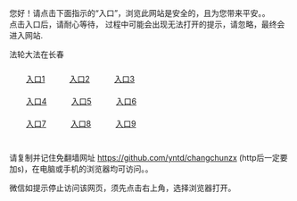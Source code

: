 您好！请点击下面指示的“入口”，浏览此网站是安全的，且为您带来平安。。 <br/>
点击入口后，请耐心等待， 过程中可能会出现无法打开的提示，请忽略，最终会进入网站. </br>

法轮大法在长春<br/>
<div style="padding:10px"><a style="margin:20px" target="_blank" href="https://dd0k3dz1fgfz5.cloudfront.net/2Qpsp?iinhr" id="ccLink1" rel="nofollow">入口1</a> <a target="_blank" style="margin:20px" href="https://dd4b9gxkd3ss1.cloudfront.net/2Qpsp?skjufdc" id="ccLink2" rel="nofollow">入口2</a> <a style="margin:20px" target="_blank" href="https://d2jyykakyb3jpz.cloudfront.net/2Qpsp?xuzzzw" id="ccLink3" rel="nofollow">入口3</a></div>

<div style="padding:10px" ><a style="margin:20px" target="_blank" href="https://dd0k3dz1fgfz5.cloudfront.net/2Qpsp?iinhr" id="ccLink4" rel="nofollow">入口4</a> <a style="margin:20px" href="https://dd4b9gxkd3ss1.cloudfront.net/2Qpsp?skjufdc" target="_blank" id="ccLink5" rel="nofollow">入口5</a> <a style="margin:20px" href="https://d2jyykakyb3jpz.cloudfront.net/2Qpsp?xuzzzw" target="_blank" id="ccLink6" rel="nofollow">入口6</a></div>

<div style="padding:10px"><a style="margin:20px" target="_blank" href="https://dd0k3dz1fgfz5.cloudfront.net/2Qpsp?iinhr" id="ccLink7" rel="nofollow">入口7</a> <a style="margin:20px" href="https://dd4b9gxkd3ss1.cloudfront.net/2Qpsp?skjufdc" target="_blank" id="ccLink8" rel="nofollow">入口8</a> <a style="margin:20px" target="_blank" href="https://d2jyykakyb3jpz.cloudfront.net/2Qpsp?xuzzzw" id="ccLink9" rel="nofollow">入口9</a></div>

<br/>



请复制并记住免翻墙网址 https://github.com/yntd/changchunzx (http后一定要加s)，在电脑或手机的浏览器均可访问。。<br/>

微信如提示停止访问该网页，须先点击右上角，选择浏览器打开。

